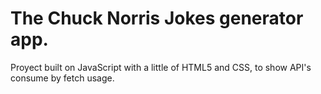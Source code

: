 # The Chuck Norris Jokes generator app.

Proyect built on JavaScript with a little of HTML5 and CSS, to show API's consume by fetch usage.
